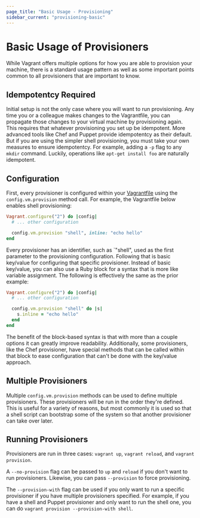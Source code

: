 ```yaml
---
page_title: "Basic Usage - Provisioning"
sidebar_current: "provisioning-basic"
---
```


# Basic Usage of Provisioners

While Vagrant offers multiple options for how you are able to provision
your machine, there is a standard usage pattern as well as some important
points common to all provisioners that are important to know.

## Idempotentcy Required

Initial setup is not the only case where you will want to run provisioning. Any time you or a colleague makes changes to the Vagrantfile, you can propagate those changes to your virtual machine by provisioning again. This requires that whatever provisioning you set up be idempotent. More advanced tools like Chef and Puppet provide idempotentcy as their default. But if you are using the simpler shell provisioning, you must take your own measures to ensure idempotentcy. For example, adding a `-p` flag to any `mkdir` command. Luckily, operations like `apt-get install foo` are naturally idempotent. 

## Configuration

First, every provisioner is configured within your [Vagrantfile](/v2/vagrantfile/index.html)
using the `config.vm.provision` method call. For example, the Vagrantfile
below enables shell provisioning:

```ruby
Vagrant.configure("2") do |config|
  # ... other configuration

  config.vm.provision "shell", inline: "echo hello"
end
```

Every provisioner has an identifier, such as `"shell", used as the first
parameter to the provisioning configuration. Following that is basic key/value
for configuring that specific provisioner. Instead of basic key/value, you
can also use a Ruby block for a syntax that is more like variable assignment.
The following is effectively the same as the prior example:

```ruby
Vagrant.configure("2") do |config|
  # ... other configuration

  config.vm.provision "shell" do |s|
    s.inline = "echo hello"
  end
end
```

The benefit of the block-based syntax is that with more than a couple options
it can greatly improve readability. Additionally, some provisioners, like
the Chef provisioner, have special methods that can be called within that
block to ease configuration that can't be done with the key/value approach.

## Multiple Provisioners

Multiple `config.vm.provision` methods can be used to define multiple
provisioners. These provisioners will be run in the order they're defined.
This is useful for a variety of reasons, but most commonly it is used so
that a shell script can bootstrap some of the system so that another provisioner
can take over later.

## Running Provisioners

Provisioners are run in three cases: `vagrant up`, `vagrant reload`, and
`vagrant provision`.

A `--no-provision` flag can be passed to `up` and `reload` if you don't
want to run provisioners. Likewise, you can pass `--provision` to force
provisioning.

The `--provision-with` flag can be used if you only want to run a
specific provisioner if you have multiple provisioners specified. For
example, if you have a shell and Puppet provisioner and only want to
run the shell one, you can do `vagrant provision --provision-with shell`.
